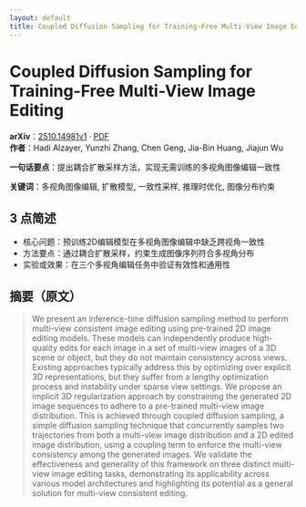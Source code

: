 ```yaml
---
layout: default
title: Coupled Diffusion Sampling for Training-Free Multi-View Image Editing
---
```


# Coupled Diffusion Sampling for Training-Free Multi-View Image Editing
**arXiv**：[2510.14981v1](https://arxiv.org/abs/2510.14981) · [PDF](https://arxiv.org/pdf/2510.14981.pdf)  
**作者**：Hadi Alzayer, Yunzhi Zhang, Chen Geng, Jia-Bin Huang, Jiajun Wu  

**一句话要点**：提出耦合扩散采样方法，实现无需训练的多视角图像编辑一致性

**关键词**：多视角图像编辑, 扩散模型, 一致性采样, 推理时优化, 图像分布约束

## 3 点简述
- 核心问题：预训练2D编辑模型在多视角图像编辑中缺乏跨视角一致性
- 方法要点：通过耦合扩散采样，约束生成图像序列符合多视角分布
- 实验或效果：在三个多视角编辑任务中验证有效性和通用性

## 摘要（原文）

> We present an inference-time diffusion sampling method to perform multi-view
> consistent image editing using pre-trained 2D image editing models. These
> models can independently produce high-quality edits for each image in a set of
> multi-view images of a 3D scene or object, but they do not maintain consistency
> across views. Existing approaches typically address this by optimizing over
> explicit 3D representations, but they suffer from a lengthy optimization
> process and instability under sparse view settings. We propose an implicit 3D
> regularization approach by constraining the generated 2D image sequences to
> adhere to a pre-trained multi-view image distribution. This is achieved through
> coupled diffusion sampling, a simple diffusion sampling technique that
> concurrently samples two trajectories from both a multi-view image distribution
> and a 2D edited image distribution, using a coupling term to enforce the
> multi-view consistency among the generated images. We validate the
> effectiveness and generality of this framework on three distinct multi-view
> image editing tasks, demonstrating its applicability across various model
> architectures and highlighting its potential as a general solution for
> multi-view consistent editing.

